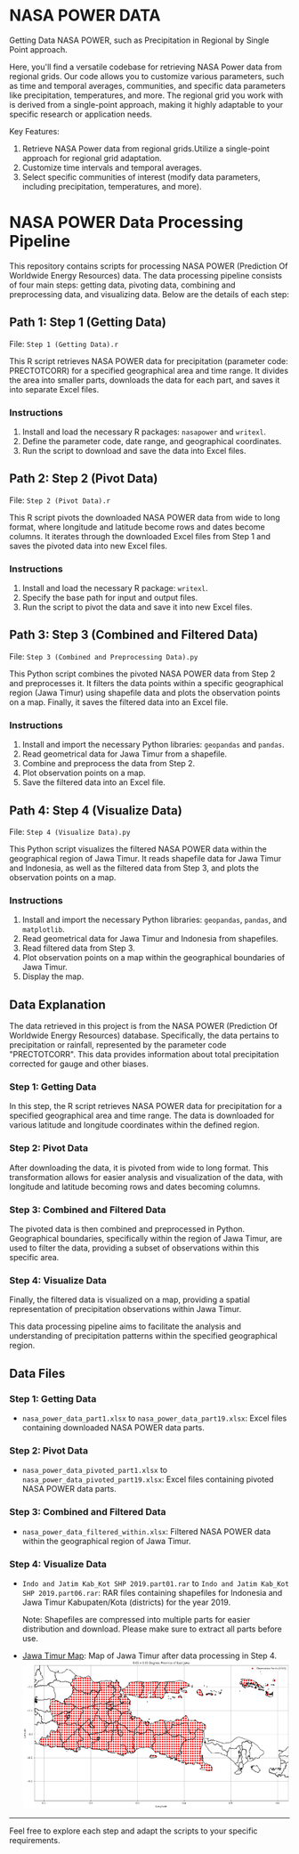 # NASA POWER DATA
Getting Data NASA POWER, such as Precipitation in Regional by Single Point approach.

Here, you'll find a versatile codebase for retrieving NASA Power data from regional grids. Our code allows you to customize various parameters, such as time and temporal averages, communities, and specific data parameters like precipitation, temperatures, and more. The regional grid you work with is derived from a single-point approach, making it highly adaptable to your specific research or application needs.

Key Features:

1. Retrieve NASA Power data from regional grids.Utilize a single-point approach for regional grid adaptation.
2. Customize time intervals and temporal averages.
3. Select specific communities of interest (modify data parameters, including precipitation, temperatures, and more).

# NASA POWER Data Processing Pipeline

This repository contains scripts for processing NASA POWER (Prediction Of Worldwide Energy Resources) data. The data processing pipeline consists of four main steps: getting data, pivoting data, combining and preprocessing data, and visualizing data. Below are the details of each step:

## Path 1: Step 1 (Getting Data)

File: `Step 1 (Getting Data).r`

This R script retrieves NASA POWER data for precipitation (parameter code: PRECTOTCORR) for a specified geographical area and time range. It divides the area into smaller parts, downloads the data for each part, and saves it into separate Excel files.

### Instructions
1. Install and load the necessary R packages: `nasapower` and `writexl`.
2. Define the parameter code, date range, and geographical coordinates.
3. Run the script to download and save the data into Excel files.

## Path 2: Step 2 (Pivot Data)

File: `Step 2 (Pivot Data).r`

This R script pivots the downloaded NASA POWER data from wide to long format, where longitude and latitude become rows and dates become columns. It iterates through the downloaded Excel files from Step 1 and saves the pivoted data into new Excel files.

### Instructions
1. Install and load the necessary R package: `writexl`.
2. Specify the base path for input and output files.
3. Run the script to pivot the data and save it into new Excel files.

## Path 3: Step 3 (Combined and Filtered Data)

File: `Step 3 (Combined and Preprocessing Data).py`

This Python script combines the pivoted NASA POWER data from Step 2 and preprocesses it. It filters the data points within a specific geographical region (Jawa Timur) using shapefile data and plots the observation points on a map. Finally, it saves the filtered data into an Excel file.

### Instructions
1. Install and import the necessary Python libraries: `geopandas` and `pandas`.
2. Read geometrical data for Jawa Timur from a shapefile.
3. Combine and preprocess the data from Step 2.
4. Plot observation points on a map.
5. Save the filtered data into an Excel file.

## Path 4: Step 4 (Visualize Data)

File: `Step 4 (Visualize Data).py`

This Python script visualizes the filtered NASA POWER data within the geographical region of Jawa Timur. It reads shapefile data for Jawa Timur and Indonesia, as well as the filtered data from Step 3, and plots the observation points on a map.

### Instructions
1. Install and import the necessary Python libraries: `geopandas`, `pandas`, and `matplotlib`.
2. Read geometrical data for Jawa Timur and Indonesia from shapefiles.
3. Read filtered data from Step 3.
4. Plot observation points on a map within the geographical boundaries of Jawa Timur.
5. Display the map.

## Data Explanation

The data retrieved in this project is from the NASA POWER (Prediction Of Worldwide Energy Resources) database. Specifically, the data pertains to precipitation or rainfall, represented by the parameter code "PRECTOTCORR". This data provides information about total precipitation corrected for gauge and other biases.

### Step 1: Getting Data

In this step, the R script retrieves NASA POWER data for precipitation for a specified geographical area and time range. The data is downloaded for various latitude and longitude coordinates within the defined region.

### Step 2: Pivot Data

After downloading the data, it is pivoted from wide to long format. This transformation allows for easier analysis and visualization of the data, with longitude and latitude becoming rows and dates becoming columns.

### Step 3: Combined and Filtered Data

The pivoted data is then combined and preprocessed in Python. Geographical boundaries, specifically within the region of Jawa Timur, are used to filter the data, providing a subset of observations within this specific area.

### Step 4: Visualize Data

Finally, the filtered data is visualized on a map, providing a spatial representation of precipitation observations within Jawa Timur.

This data processing pipeline aims to facilitate the analysis and understanding of precipitation patterns within the specified geographical region.


## Data Files

### Step 1: Getting Data
- `nasa_power_data_part1.xlsx` to `nasa_power_data_part19.xlsx`: Excel files containing downloaded NASA POWER data parts.

### Step 2: Pivot Data
- `nasa_power_data_pivoted_part1.xlsx` to `nasa_power_data_pivoted_part19.xlsx`: Excel files containing pivoted NASA POWER data parts.

### Step 3: Combined and Filtered Data
- `nasa_power_data_filtered_within.xlsx`: Filtered NASA POWER data within the geographical region of Jawa Timur.

### Step 4: Visualize Data
- `Indo and Jatim Kab_Kot SHP 2019.part01.rar` to `Indo and Jatim Kab_Kot SHP 2019.part06.rar`: RAR files containing shapefiles for Indonesia and Jawa Timur Kabupaten/Kota (districts) for the year 2019.

  Note: Shapefiles are compressed into multiple parts for easier distribution and download. Please make sure to extract all parts before use.

- [Jawa Timur Map](https://github.com/zenklinov/nasapower/blob/main/output_map.png): Map of Jawa Timur after data processing in Step 4.
![Jawa Timur Map](https://github.com/zenklinov/nasapower/blob/main/output_map.png)

---

Feel free to explore each step and adapt the scripts to your specific requirements.


